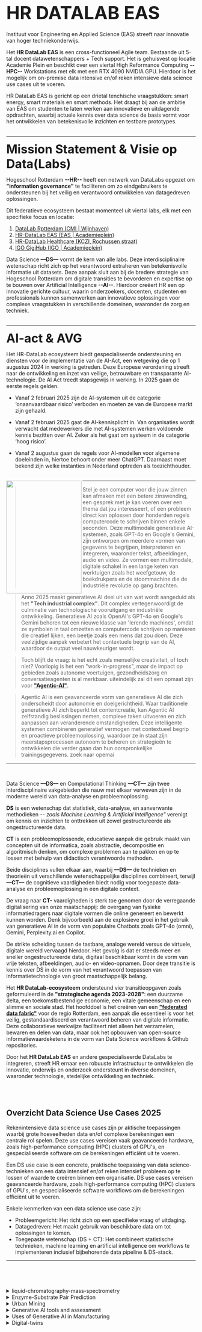 <!--
https://docs.github.com/en/get-started/writing-on-github/getting-started-with-writing-and-formatting-on-github/basic-writing-and-formatting-syntax
-->

# <font size="9"> **HR DATALAB EAS**</font>


Instituut voor Engineering en Applied Science (EAS) streeft naar innovatie van hoger techniekonderwijs.

Het **HR DataLab EAS** is een cross-functioneel Agile team. Bestaande uit  5-tal docent datawetenschappers + Tech support.  Het is gehuisvest op locatie Academie Plein en beschikt over een viertal High Reformance Computing **--HPC--** Workstations met elk met een RTX 4090 NVIDIA GPU. Hierdoor is het mogelijk om on-premise data intensive en/of reken intensieve data science use cases uit te voeren.

HR DataLab EAS is gericht op een drietal tenchische vraagstukken: smart energy, smart materials en smart methods. 
Het draagt bij aan de ambitie van EAS om studenten te laten werken aan innovatieve en uitdagende opdrachten, waarbij actuele kennis over data science de basis vormt voor het ontwikkelen van betekenisvolle inzichten en testbare prototypes. 
<br> <br>
***********

<font size="6"> **Mission Statement & Visie op Data(Labs)**</font>


Hogeschool Rotterdam **--HR--** heeft een netwerk van DataLabs opgezet om **"information governance"** te faciliteren om zo eindgebruikers te ondersteunen bij het veilig en verantwoord ontwikkelen van datagedreven oplossingen.

Dit federatieve ecosysteem bestaat momenteel uit viertal labs, elk met een specifieke focus en locatie:

1. [DataLab Rptterdam (CMI | Wijnhaven) ](https://datalabrotterdam.nl/)
2. [HR-DataLab EAS (EAS | Academieplein) ](https://github.com/HR-DataLab-EAS/PROJECTS)
3. [HR-DataLab Healthcare (KCZI, Rochussen straat)](https://www.hogeschoolrotterdam.nl/onderzoek/projecten-en-publicaties/zorginnovatie/zorginnovatie-met-technologie/hr-datalab-healthcare/)
4. [IGO GigiHub (IGO | Academieplein)](https://www.hogeschoolrotterdam.nl/hogeschool/nieuws/igo2/24-lwg-digitalisering-gebouwde-omgeving/)

Data Science **––DS––** vormt de kern van alle labs. Deze interdisciplinaire wetenschap richt zich op het verantwoord extraheren van betekenisvolle informatie uit datasets.
Deze aanpak sluit aan bij de bredere strategie van Hogeschool Rotterdam om digitale transities te bevorderen en expertise op te bouwen over Artificial Intelligence **--AI--**.
Hierdoor creëert HR een op innovatie gerichte cultuur, waarin onderzoekers, docenten, studenten en professionals kunnen samenwerken aan innovatieve oplossingen voor complexe vraagstukken in verschillende domeinen, waaronder de zorg en techniek.
<br> <br>

***********

<font size="6"> **AI-act & AVG**</font>

Het HR-DataLab ecosysteem biedt gespecialiseerde ondersteuning en diensten voor de implementatie van de  AI-Act, een wetgeving die op 1 augustus 2024 in werking is getreden. 
Deze Europese verordening streeft naar de ontwikkeling en inzet van veilige, betrouwbare en transparante AI-technologie.
De AI Act treedt stapsgewijs in werking. In 2025 gaan de eerste regels gelden.

* Vanaf 2 februari 2025 zijn de AI-systemen uit de categorie ‘onaanvaardbaar risico’ verboden en moeten ze van de Europese markt zijn gehaald.

* Vanaf 2 februari 2025 gaat de AI-kennisplicht in. Van organisaties wordt verwacht dat medewerkers die met AI-systemen werken voldoende kennis bezitten over AI. Zeker als het gaat om systeem in de categorie ‘hoog risico’.

* Vanaf 2 augustus gaan de regels voor AI-modellen voor algemene doeleinden in, hiertoe behoort onder meer ChatGPT. Daarnaast moet bekend zijn welke instanties in Nederland optreden als toezichthouder.
<br> <br>

<img align="left" width="200" height="300" src="https://user-images.githubusercontent.com/684692/211400087-a93ef037-e191-4356-8fc2-4773e247ef9c.jpg">

*****

> Stel je een computer voor die jouw zinnen kan afmaken met een betere zinswending, een gesprek met je kan voeren over een thema dat jou interesseert, of een probleem direct kan oplossen door honderden regels computercode te schrijven binnen enkele seconden. Deze multimodale generatieve AI-systemen, zoals GPT-4o en Google's Gemini, zijn ontworpen om meerdere vormen van gegevens te begrijpen, interpreteren en integreren, waaronder tekst, afbeeldingen, audio en video. Ze vormen een multimodale, digitale schakel in een lange keten van werktuigen zoals het weefgetouw, de boekdrukpers en de stoommachine die de industriële revolutie op gang brachten.

> Anno 2025 maakt generatieve AI deel uit van wat wordt aangeduid als het **"Tech industrial complex"**. Dit complex vertegenwoordigt de culminatie van technologische vooruitgang en industriële ontwikkeling. Generatieve AI zoals OpenAI's GPT-4o en Google's Gemini behoren tot een nieuwe klasse van 'lerende machines', omdat ze symbolen in taal omzetten en computercode schrijven op manieren die creatief lijken, een beetje zoals een mens dat zou doen. Deze veelzijdige aanpak verbetert het contextuele begrip van de AI, waardoor de output veel nauwkeuriger wordt.

>Toch blijft de vraag: is het echt zoals menselijke creativiteit, of toch niet? Voorlopig is het een "work-in-progress", maar de impact op gebieden zoals autonome voertuigen, gezondheidszorg en conversatieagenten is al merkbaar. uiteindelijk zal dit een opmaat zijn voor [**"Agentic-AI"**](https://blogs.nvidia.com/blog/what-is-agentic-ai/).

>Agentic AI is een geavanceerde vorm van generatieve AI die zich onderscheidt door autonomie en doelgerichtheid. Waar traditionele generatieve AI zich beperkt tot contentcreatie, kan Agentic AI zelfstandig beslissingen nemen, complexe taken uitvoeren en zich aanpassen aan veranderende omstandigheden. Deze intelligente systemen combineren generatief vermogen met contextueel begrip en proactieve probleemoplossing, waardoor ze in staat zijn meerstapsprocessen autonoom te beheren en strategieën te ontwikkelen die verder gaan dan hun oorspronkelijke trainingsgegevens.
zoek naar opemai
*****

<br>

Data Science  **––DS––** en Computational Thinking  **––CT––** zijn twee interdisciplinaire vakgebieden die nauw met elkaar verweven zijn in de moderne wereld van data-analyse en probleemoplossing.

**DS** is  een wetenschap dat statistiek, data-analyse, en aanverwante methodieken *-- zoals Machine Learning & Artificial Intelligence"* verenigt om kennis en inzichten te onttrekken uit zowel gestructureerde als ongestructureerde data.

**CT** is een probleemoplossende, educatieve aanpak die gebruik maakt van concepten uit de informatica, zoals abstractie, decompositie en algoritmisch denken, om complexe problemen aan te pakken en op te lossen met behulp van didactisch verantwoorde methoden.

Beide disciplines vullen elkaar aan, waarbij  **––DS––** de technieken en theorieën uit verschillende wetenschappelijke disciplines combineert, terwijl **––CT––** de cognitieve vaardigheden biedt nodig voor toegepaste data-analyse en probleemoplossing in een digitale context.

De vraag naar **CT-** vaardigheden is sterk toe genomen door de verregaande digitalisering van onze maatschappij: de overgang van fysieke informatiedragers naar digitale vormen die online genereert en bewerkt kunnen worden. Denk bijvoorbeeld aan de explosieve groei in het gebruik van generatieve AI in de vorm van populaire Chatbots zoals GPT-4o (omni), Gemini, Perplexity.ai en Copilot.

De strikte scheiding tussen de tastbare, analoge wereld versus de virtuele, digitale wereld vervaagd hierdoor. Het gevolg is dat er steeds meer en sneller ongestructureerde data, digitaal beschikbaar komt in de vorm van vrije teksten, afbeeldingen, audio- en video-opnamen. Door deze transitie is kennis over DS in de vorm van het verantwoord toepassen van informatietechnologie van groot maatschappelijk belang.

Het **HR DataLab-ecosysteem**  ondersteund vier transitieopgaven zoals geformuleerd in de **"strategische agenda 2023-2028"**: een duurzame delta, een toekomstbestendige economie, een vitale gemeenschap en een slimme en sociale stad. Het hoofddoel is het creëren van een [**"federated data fabric"**](https://www.researchgate.net/publication/357933768_NO_MORE_SECRETS_AIRA_LivinG-Lab_AI_ETHICS) voor de regio Rotterdam, een aanpak die essentieel is voor het veilig, gestandaardiseerd en verantwoord beheren van digitale informatie. Deze collaboratieve werkwijze faciliteert niet alleen het verzamelen, bewaren en delen van data, maar ook het opbouwen van open-source informatiewaardeketens in de vorm van Data Science workflows & Github repositories.

Door het **HR DataLab EAS** en andere gespecialiseerde DataLabs te integreren, streeft HR ernaar een robuuste infrastructuur te ontwikkelen die innovatie, onderwijs en onderzoek ondersteunt in diverse domeinen, waaronder technologie, stedelijke ontwikkeling en techniek.

<br> <br>

## Overzicht Data Science Use Cases 2025




Rekenintensieve data science use cases zijn pr  aktische toepassingen waarbij grote hoeveelheden data en/of complexe berekeningen een centrale rol spelen. Deze use cases vereisen vaak geavanceerde hardware, zoals high-performance computing (HPC) clusters of GPU's, en gespecialiseerde software om de berekeningen efficiënt uit te voeren.




Een DS use case is een concrete, praktische toepassing van data science-technieken om een data intensief en/of reken intensief probleem op te lossen of waarde te creëren binnen een organisatie. DS use cases vereisen geavanceerde hardware, zoals high-performance computing (HPC) clusters of GPU's, en gespecialiseerde software workflows om de berekeningen efficiënt uit te voeren.

Enkele kenmerken van een data science use case zijn:
* Probleemgericht: Het richt zich op een specifieke vraag of uitdaging.
* Datagedreven: Het maakt gebruik van beschikbare data om tot oplossingen te komen.
* Toegepaste wetenschap (DS + CT): Het combineert statistische technieken, machine learning en artificial intelligence om workflows te implementeren inclusief bijbehorende data pipeline & DS-stack.


***********
<br> <br>
###



<details>

<summary> liquid-chromatography-mass-spectrometry </summary>

### digiLAURA (LC/MS, Automatic, Universal, Result, Analysis)

Automated reading of Meta Data Thermio .raw files + Matlab-based Peak detection

```python 
    from pymsfilereader import MSFileReader
    #rawfile = MSFileReader("Stengel60duplo1")

    rawfile = MSFileReader(r"D:\RAW\EXAMPLE\20241022\Lemonfiness_s3_onbespoten.raw")

    print('GetNumInstMethods', rawfile.GetNumInstMethods())
    print('GetInstMethodNames', rawfile.GetInstMethodNames())
        for i in range(rawfile.GetNumInstMethods()):
        print('-------------------------------------------------------------------------------')
        print(rawfile.GetInstMethod(0))  # "View/Report/Instrument Method"
        print('-------------------------------------------------------------------------------')
        #print('rawfile.ExtractInstMethodFromRaw', rawfile.ExtractInstMethodFromRaw(rawfile.filename + '.meth'))
```

</details>


<details>

<summary> Enzyme-Substrate Pair Prediction </summary>

### Enzyme-Substrate Pair Prediction

based on The substrate scopes of enzymes: [A general prediction model based on machine and deep learning](https://www.nature.com/articles/s41467-023-38347-2)

```python 
    pip install torch
    pip install numpy
    pip install tensorflow
    pip install fair-esm
    pip install jupyter
    pip install matplotlib
    pip install hyperopt
    pip install pickle
    pip install biopython
    conda install pandas=1.3.0
    conda install -c conda-forge py-xgboost=1.2.0
    conda install -c rdkit rdkit
```

</details>


<details>

<summary> Urban Mining </summary>

### Urban mining: automated detection of electronic components from printed circuit boards

See: Real-Time Detection of Electronic Components in Waste Printed Circuit Boards: A Transformer-Based Approach

```python 

```

</details>



<details>

<summary>  Generative AI tools and assessment </summary>

### Development of generative AI-based tools for knowledge-grounded evaluation of bachelor theses


The integration of generative AI in thesis evaluation is an evolving field, with ongoing research aimed at enhancing the accuracy, reliability, and ethical implementation of these tools in academic settings.

see: Moorhouse, B. L., Yeo, M. A., & Wan, Y. (2023). Generative AI tools and assessment: Guidelines of the world's top-ranking universities. Computers and Education Open, 5, 100151.

```python 

```

</details>






<details>

<summary> Uses of Generative AI in Manufacturing </summary>

### Development of generative AI-based tools for Industrial Product Design

Designers can explore a broader range of creative possibilities and refine designs more efficiently.
Generative AI is reshaping industrial product design and manufacturing by enhancing creativity, accelerating processes, optimizing resources, and supporting sustainability goals. However, its successful implementation requires collaboration between AI tools and human expertise.

```python 

```

</details>




<details>

<summary> Digital-twins </summary>

### Optimization of electric vehicles (EVs) using MATLAB and Simulink

Digital twins are virtual representations of physical assets, enabling real-time monitoring, simulation, and optimization of electric vehicles (EVs) using MATLAB and Simulink. These tools provide a comprehensive platform for EV development, combining physics-based modeling, advanced data analytics, and AI capabilities.

By utilizing MATLAB and Simulink for digital twin creation in EV design, engineers can front-load development, optimize systems, and leverage data-driven insights to enhance vehicle performance and reliability

```python 

```

</details>

